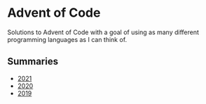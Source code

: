 # Advent of Code

Solutions to Advent of Code with a goal of using as many different programming languages as I can think of.

## Summaries

 - [2021](./summaries/2021.md)
 - [2020](./summaries/2020.md)
 - [2019](./summaries/2019.md)
